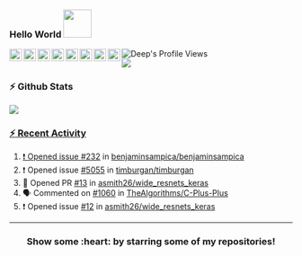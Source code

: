 
### Hello World <img src="https://media.giphy.com/media/teJYxHEPuPe5G/giphy.gif" width="50px">
<a href="https://www.linkedin.com/in/deep-raval/" target="_blank">
  <img align="left" alt="Deep's LinkdeIN" width="22px" src="https://cdn.jsdelivr.net/npm/simple-icons@v3/icons/linkedin.svg" />
</a>
<a href="https://twitter.com/deep_raval_2905" target="_blank">
  <img align="left" alt="Deep Raval | Twitter" width="22px" src="https://cdn.jsdelivr.net/npm/simple-icons@v3/icons/twitter.svg" />
</a>
<a href="https://www.instagram.com/deep_raval_2905/" target="_blank">
  <img align="left" alt="Abhishek's Instagram" width="22px" src="https://cdn.jsdelivr.net/npm/simple-icons@v3/icons/instagram.svg" />
</a>
<a href="https://codeforces.com/profile/deep2905" target="_blank">
  <img align="left" alt="Deep's Codeforces" width="22px" src="https://cdn.jsdelivr.net/npm/simple-icons@v3/icons/codeforces.svg" />
</a>
<a href="https://www.codechef.com/users/deep2905" target="_blank">
  <img align="left" alt="Deep's CodeChef" width="22px" src="https://cdn.jsdelivr.net/npm/simple-icons@v3/icons/codechef.svg" />
</a>
<a href="https://www.reddit.com/user/deepraval2905/" target="_blank">
  <img align="left" alt="Abhishek's Reddit" width="22px" src="https://cdn.jsdelivr.net/npm/simple-icons@v3/icons/reddit.svg" />
</a>
<a href="https://t.me/imdeep2905" target="_blank">
  <img align="left" alt="Deep's Telegram" width="22px" src="https://cdn.jsdelivr.net/npm/simple-icons@v3/icons/telegram.svg" />
</a>
<a href="https://discord.gg/qFYW3Ks" target="_blank">
  <img align="left" alt="Deep's Discord" width="22px" src="https://cdn.jsdelivr.net/npm/simple-icons@v3/icons/discord.svg" />
</a>
<a href="#">
  <img align="left" alt="Deep's Profile Views" src="https://komarev.com/ghpvc/?username=imdeep2905&color=blue" />
</a>
</br>
</hr>
<img src="https://github.com/imdeep2905/imdeep2905/blob/master/imgs/dino.gif" />
</hr>


### :zap: Github Stats

<a href="https://github.com/imdeep2905">
  <img align="center" src="https://github-readme-stats.anuraghazra1.vercel.app/api?username=imdeep2905&show_icons=true&theme=tokyonight&line_height=27&title_color=FFFFFF"
</a>


### :zap: Recent Activity

<!--START_SECTION:activity-->
1. ❗️ Opened issue [#232](https://github.com//benjaminsampica/benjaminsampica/issues/232) in [benjaminsampica/benjaminsampica](https://github.com//benjaminsampica/benjaminsampica)
2. ❗️ Opened issue [#5055](https://github.com//timburgan/timburgan/issues/5055) in [timburgan/timburgan](https://github.com//timburgan/timburgan)
3. 💪 Opened PR [#13](https://github.com//asmith26/wide_resnets_keras/pull/13) in [asmith26/wide_resnets_keras](https://github.com//asmith26/wide_resnets_keras)
4. 🗣 Commented on [#1060](https://github.com//TheAlgorithms/C-Plus-Plus/issues/1060) in [TheAlgorithms/C-Plus-Plus](https://github.com//TheAlgorithms/C-Plus-Plus)
5. ❗️ Opened issue [#12](https://github.com//asmith26/wide_resnets_keras/issues/12) in [asmith26/wide_resnets_keras](https://github.com//asmith26/wide_resnets_keras)
<!--END_SECTION:activity-->


---
<h3 align="center">Show some :heart: by starring some of my repositories!</h3>
